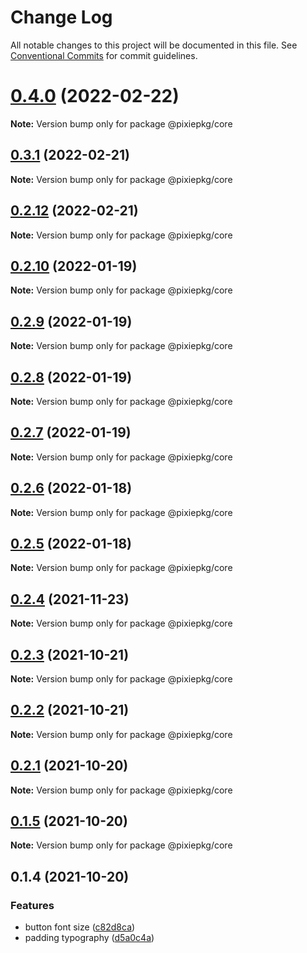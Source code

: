 # Change Log

All notable changes to this project will be documented in this file.
See [Conventional Commits](https://conventionalcommits.org) for commit guidelines.

# [0.4.0](https://github.com/pixiespirit/web-uikit/compare/v0.3.1...v0.4.0) (2022-02-22)

**Note:** Version bump only for package @pixiepkg/core





## [0.3.1](https://github.com/pixiespirit/web-uikit/compare/v0.2.12...v0.3.1) (2022-02-21)

**Note:** Version bump only for package @pixiepkg/core





## [0.2.12](https://github.com/pixiespirit/web-uikit/compare/v1.0.1...v0.2.12) (2022-02-21)

**Note:** Version bump only for package @pixiepkg/core





## [0.2.10](https://github.com/pixiespirit/web-uikit/compare/v0.2.9...v0.2.10) (2022-01-19)

**Note:** Version bump only for package @pixiepkg/core





## [0.2.9](https://github.com/pixiespirit/web-uikit/compare/v0.2.8...v0.2.9) (2022-01-19)

**Note:** Version bump only for package @pixiepkg/core





## [0.2.8](https://github.com/pixiespirit/web-uikit/compare/v0.2.7...v0.2.8) (2022-01-19)

**Note:** Version bump only for package @pixiepkg/core





## [0.2.7](https://github.com/pixiespirit/web-uikit/compare/v0.2.6...v0.2.7) (2022-01-19)

**Note:** Version bump only for package @pixiepkg/core





## [0.2.6](https://github.com/pixiespirit/web-uikit/compare/v0.2.5...v0.2.6) (2022-01-18)

**Note:** Version bump only for package @pixiepkg/core





## [0.2.5](https://github.com/pixiespirit/web-uikit/compare/v0.2.4...v0.2.5) (2022-01-18)

**Note:** Version bump only for package @pixiepkg/core





## [0.2.4](https://github.com/pixiespirit/web-uikit/compare/v0.2.3...v0.2.4) (2021-11-23)

**Note:** Version bump only for package @pixiepkg/core





## [0.2.3](https://github.com/pixiespirit/web-uikit/compare/v0.2.2...v0.2.3) (2021-10-21)

**Note:** Version bump only for package @pixiepkg/core





## [0.2.2](https://github.com/pixiespirit/web-uikit/compare/v0.2.1...v0.2.2) (2021-10-21)

**Note:** Version bump only for package @pixiepkg/core





## [0.2.1](https://github.com/pixiespirit/web-uikit/compare/v0.1.5...v0.2.1) (2021-10-20)

**Note:** Version bump only for package @pixiepkg/core





## [0.1.5](https://github.com/pixiespirit/web-uikit/compare/v0.1.4...v0.1.5) (2021-10-20)

**Note:** Version bump only for package @pixiepkg/core





## 0.1.4 (2021-10-20)


### Features

* button font size ([c82d8ca](https://github.com/pixiespirit/web-uikit/commit/c82d8ca99b815d3a01c5f552725462427f674bd4))
* padding typography ([d5a0c4a](https://github.com/pixiespirit/web-uikit/commit/d5a0c4a95f9edec69df668c762aaf3af4aca9c83))
